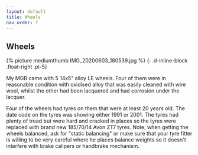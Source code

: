 ```yaml
---
layout: default
title: Wheels
nav_order: 7
---
```

## Wheels
{% picture mediumthumb IMG_20200603_180539.jpg %}
{: .d-inline-block .float-right .pl-5}

My MGB came with 5 14x5" alloy LE wheels. Four of them were in reasonable condition with oxidised alloy that was easily cleaned with wire wool, whilst the other had been lacquered and had corrosion under the lacquer.

Four of the wheels had tyres on them that were at least 20 years old. The date code on the tyres was showing either 1991 or 2001. The tyres had plenty of tread but were hard and cracked in places so the tyres were replaced with brand new 185/70/14 Avon ZT7 tyres. Note, when getting the wheels balanced, ask for "static balancing" or make sure that your tyre fitter is willing to be very careful where he places balance weights so it doesn't interfere with brake calipers or handbrake mechanism.
